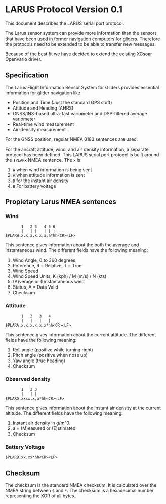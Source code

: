 # LARUS Protocol **Version 0.1**

This document describes the LARUS serial port protocol.

The Larus sensor system can provide more information than
the sensors that have been used in former navigation
computers for gliders. Therefore the protocols need to be
extended to be able to transfer new messages.

Because of the best fit we have decided to extend the
existing XCsoar OpenVario driver.

## Specification

The Larus Flight Information Sensor System for Gliders provides essential information for glider navigation like

- Position and Time (Just the standard GPS stuff)
- Attitude and Heading (AHRS)
- GNSS/INS-based ultra-fast variometer and DSP-filtered average variometer
- Real-time wind measurement
- Air-density measurement

For the GNSS position, regular NMEA 0183 sentences are used. 

For the aircraft attitude, wind, and air density information, a separate protocol has been defined. 
This LARUS serial port protocol is built around the `$PLARx` NMEA sentence. 
The `x` is 

  1) `W` when wind information is being sent
  2) `A` when attitude information is sent
  3) `D` for the instant air density
  4) `B` For battery voltage

## Propietary Larus NMEA sentences

### Wind

           1   2 3   4 5 6
           |   | |   | | |
    $PLARW,x.x,a,x.x,a,a*hh<CR><LF>
    
This sentence gives information about the both the average and instantaneous wind. The different fields have the following meaning:
 
  1) Wind Angle, 0 to 360 degrees
  2) Reference, R = Relative, T = True
  3) Wind Speed
  4) Wind Speed Units, K (kph) / M (m/s) / N (kts)
  5) (A)verage or (I)nstantaneous wind
  6) Status, A = Data Valid
  7) Checksum

### Attitude

           1   2   3   4
           |   |   |   |  
    $PLARA,x.x,x.x,x.x*hh<CR><LF>

This sentence gives information about the current attitude. The different fields have the following meaning:

  1) Roll angle (positive while turning right)
  2) Pitch angle (positive when nose up)
  3) Yaw angle (true heading)
  4) Checksum

### Observed density

           1   2 3
           |   | |  
    $PLARD,xxxx.x,a*hh<CR><LF>

This sentence gives information about the instant air density at the current altitude. The different fields have the following meaning:

  1) Instant air density in g/m^3.
  2) a = (M)easured or (E)stimated
  3) Checksum

### Battery Voltage

    $PLARB,xx.xx*hh<CR><LF>
    
## Checksum

The checksum is the standard NMEA checksum. It is calculated over the NMEA string between `$` and `*`. The checksum is a hexadecimal number representing the XOR of all bytes.
